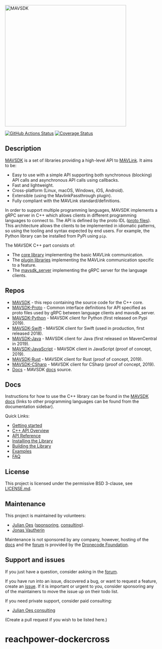 <img alt="MAVSDK" src="https://mavsdk.mavlink.io/main/assets/site/sdk_logo_full.png" width="400">

[![GitHub Actions Status](https://github.com/mavlink/MAVSDK/workflows/Build%20and%20Test/badge.svg?branch=main)](https://github.com/mavlink/MAVSDK/actions?query=branch%3Amain)
[![Coverage Status](https://coveralls.io/repos/github/mavlink/MAVSDK/badge.svg?branch=main)](https://coveralls.io/github/mavlink/MAVSDK?branch=main)

## Description

[MAVSDK](https://mavsdk.mavlink.io/main/en/) is a set of libraries providing a high-level API to [MAVLink](https://mavlink.io/en/).
It aims to be:
- Easy to use with a simple API supporting both synchronous (blocking) API calls and asynchronous API calls using callbacks.
- Fast and lightweight.
- Cross-platform (Linux, macOS, Windows, iOS, Android).
- Extensible (using the MavlinkPassthrough plugin).
- Fully compliant with the MAVLink standard/definitions.

In order to support multiple programming languages, MAVSDK implements a gRPC server in C++ which allows clients in different programming languages to connect to. The API is defined by the proto IDL ([proto files](https://github.com/mavlink/MAVSDK-Proto/tree/master/protos)).
This architecture allows the clients to be implemented in idiomatic patterns, so using the tooling and syntax expected by end users. For example, the Python library can be installed from PyPi using `pip`.

The MAVSDK C++ part consists of:
- The [core library](https://github.com/mavlink/MAVSDK/tree/main/src/mavsdk/core) implementing the basic MAVLink communication.
- The [plugin libraries](https://github.com/mavlink/MAVSDK/tree/main/src/mavsdk/plugins) implementing the MAVLink communication specific to a feature.
- The [mavsdk_server](https://github.com/mavlink/MAVSDK/tree/main/src/mavsdk_server) implementing the gRPC server for the language clients.

## Repos

- [MAVSDK](https://github.com/mavlink/MAVSDK) - this repo containing the source code for the C++ core.
- [MAVSDK-Proto](https://github.com/mavlink/MAVSDK-Proto) - Common interface definitions for API specified as proto files used by gRPC between language clients and mavsdk_server.
- [MAVSDK-Python](https://github.com/mavlink/MAVSDK-Python) - MAVSDK client for Python (first released on Pypi 2019).
- [MAVSDK-Swift](https://github.com/mavlink/MAVSDK-Swift) - MAVSDK client for Swift (used in production, first released 2018).
- [MAVSDK-Java](https://github.com/mavlink/MAVSDK-Java) - MAVSDK client for Java (first released on MavenCentral in 2019).
- [MAVSDK-JavaScript](https://github.com/mavlink/MAVSDK-JavaScript) - MAVSDK client in JavaScript (proof of concept, 2019).
- [MAVSDK-Rust](https://github.com/mavlink/MAVSDK-Rust) - MAVSDK client for Rust (proof of concept, 2019).
- [MAVSDK-CSharp](https://github.com/mavlink/MAVSDK-CSharp) - MAVSDK client for CSharp (proof of concept, 2019).
- [Docs](https://github.com/mavlink/MAVSDK-docs) - MAVSDK [docs](https://mavsdk.mavlink.io/main/en/) source.

## Docs

Instructions for how to use the C++ library can be found in the [MAVSDK docs](https://mavsdk.mavlink.io/main/en/) (links to other programming languages can be found from the documentation sidebar).

Quick Links:

- [Getting started](https://mavsdk.mavlink.io/main/en/cpp/#getting-started)
- [C++ API Overview](https://mavsdk.mavlink.io/main/en/cpp/#api-overview)
- [API Reference](https://mavsdk.mavlink.io/main/en/cpp/api_reference/)
- [Installing the Library](https://mavsdk.mavlink.io/main/en/cpp/guide/installation.html)
- [Building the Library](https://mavsdk.mavlink.io/main/en/cpp/guide/build.html)
- [Examples](https://mavsdk.mavlink.io/main/en/cpp/examples/)
- [FAQ](https://mavsdk.mavlink.io/main/en/faq.html)

## License

This project is licensed under the permissive BSD 3-clause, see [LICENSE.md](LICENSE.md).

## Maintenance

This project is maintained by volunteers:
- [Julian Oes](https://github.com/julianoes) ([sponsoring](https://github.com/sponsors/julianoes), [consulting](https://julianoes.com)).
- [Jonas Vautherin](https://github.com/JonasVautherin)

Maintenance is not sponsored by any company, however, hosting of the [docs](https://mavsdk.mavlink.io/main/en/) and the [forum](https://discuss.px4.io/c/mavsdk/) is provided by the [Dronecode Foundation](https://dronecode.org).

## Support and issues

If you just have a question, consider asking in the [forum](https://discuss.px4.io/c/mavsdk/).

If you have run into an issue, discovered a bug, or want to request a feature, create an [issue](https://github.com/mavlink/MAVSDK/issues). If it is important or urgent to you, consider sponsoring any of the maintainers to move the issue up on their todo list.

If you need private support, consider paid consulting:
- [Julian Oes consulting](https://julianoes.com)

(Create a pull request if you wish to be listed here.)
# reachpower-dockercross
